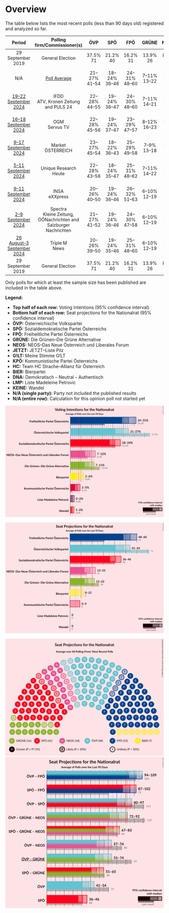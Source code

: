 # Overview

The table below lists the most recent polls (less than 90 days old) registered and analyzed so far.

| Period     | Polling firm/Commissioner(s) | ÖVP | SPÖ | FPÖ | GRÜNE | NEOS | JETZT | G!LT | KPÖ | HC | BIER | DNA | LMP | KEINE |
|:----------:|:----------------------------:|:--:|:--:|:--:|:--:|:--:|:--:|:--:|:--:|:--:|:--:|:--:|:--:|:--:|
| 29 September 2019 | General Election | 37.5% <br> 71 | 21.2% <br> 40 | 16.2% <br> 31 | 13.9% <br> 26 | 8.1% <br> 15 | 1.9% <br> 0 | 0.0% <br> 0 | 0.7% <br> 0 | 0.0% <br> 0 | 0.0% <br> 0 | 0.0% <br> 0 | 0.0% <br> 0 | 0.0% <br> 0 |
| N/A | [Poll Average](average.html) | 21–27% <br> 41–54 | 18–24% <br> 36–46 | 24–31% <br> 48–60 | 7–11% <br> 13–22 | 7–12% <br> 13–23 | N/A <br> N/A | N/A <br> N/A | 2–5% <br> 0–9 | N/A <br> N/A | 2–6% <br> 0–12 | N/A <br> N/A | 0–2% <br> 0 | 1–2% <br> 0 |
| [19–22 September 2024](2024-09-22-IFDD.html) | IFDD <br> ATV, Kronen Zeitung and PULS 24 | 22–28% <br> 44–55 | 19–24% <br> 36–47 | 24–30% <br> 48–60 | 7–11% <br> 14–21 | 7–11% <br> 14–21 | N/A <br> N/A | N/A <br> N/A | 2–4% <br> 0–9 | N/A <br> N/A | 2–4% <br> 0–9 | N/A <br> N/A | N/A <br> N/A | N/A <br> N/A |
| [16–18 September 2024](2024-09-18-OGM.html) | OGM <br> Servus TV | 22–28% <br> 45–56 | 19–24% <br> 37–47 | 23–29% <br> 47–57 | 8–12% <br> 16–23 | 7–11% <br> 14–22 | N/A <br> N/A | N/A <br> N/A | 2–4% <br> 0–8 | N/A <br> N/A | 2–4% <br> 0–8 | N/A <br> N/A | 1–2% <br> 0 | 1–2% <br> 0 |
| [9–17 September 2024](2024-09-17-Market.html) | Market <br> ÖSTERREICH | 23–27% <br> 45–54 | 18–22% <br> 36–43 | 25–29% <br> 49–58 | 7–9% <br> 13–18 | 10–12% <br> 18–24 | N/A <br> N/A | N/A <br> N/A | 3–5% <br> 0–9 | N/A <br> N/A | 2–4% <br> 0 | N/A <br> N/A | 0–1% <br> 0 | 1–2% <br> 0 |
| [5–11 September 2024](2024-09-11-UniqueResearch.html) | Unique Research <br> Heute | 22–28% <br> 43–56 | 18–24% <br> 35–47 | 25–31% <br> 48–62 | 7–11% <br> 14–22 | 6–10% <br> 12–19 | N/A <br> N/A | N/A <br> N/A | 2–4% <br> 0–8 | N/A <br> N/A | 3–6% <br> 0–10 | N/A <br> N/A | 1–2% <br> 0 | N/A <br> N/A |
| [9–11 September 2024](2024-09-11-INSA.html) | INSA <br> eXXpress | 20–26% <br> 40–50 | 19–24% <br> 36–46 | 26–32% <br> 51–63 | 6–10% <br> 12–19 | 6–10% <br> 12–19 | N/A <br> N/A | N/A <br> N/A | 2–4% <br> 0–8 | N/A <br> N/A | 4–7% <br> 0–12 | N/A <br> N/A | N/A <br> N/A | N/A <br> N/A |
| [2–9 September 2024](2024-09-09-Spectra.html) | Spectra <br> Kleine Zeitung, OÖNachrichten and Salzburger Nachrichten | 21–27% <br> 41–52 | 19–24% <br> 36–46 | 24–30% <br> 47–58 | 6–10% <br> 12–19 | 8–12% <br> 16–23 | N/A <br> N/A | N/A <br> N/A | 2–4% <br> 0–8 | N/A <br> N/A | 4–7% <br> 0–12 | N/A <br> N/A | N/A <br> N/A | N/A <br> N/A |
| [26 August–3 September 2024](2024-09-03-TripleM.html) | Triple M <br> News | 20–26% <br> 39–50 | 19–24% <br> 35–46 | 25–31% <br> 48–60 | 6–10% <br> 12–19 | 8–11% <br> 15–22 | N/A <br> N/A | N/A <br> N/A | 3–5% <br> 0–9 | N/A <br> N/A | 4–7% <br> 0–12 | N/A <br> N/A | N/A <br> N/A | N/A <br> N/A |
| 29 September 2019 | General Election | 37.5% <br> 71 | 21.2% <br> 40 | 16.2% <br> 31 | 13.9% <br> 26 | 8.1% <br> 15 | 1.9% <br> 0 | 0.0% <br> 0 | 0.7% <br> 0 | 0.0% <br> 0 | 0.0% <br> 0 | 0.0% <br> 0 | 0.0% <br> 0 | 0.0% <br> 0 |

Only polls for which at least the sample size has been published are included in the table above.

**Legend:**
+ **Top half of each row:** Voting intentions (95% confidence interval)
+ **Bottom half of each row:** Seat projections for the Nationalrat (95% confidence interval)
+ **ÖVP:** Österreichische Volkspartei
+ **SPÖ:** Sozialdemokratische Partei Österreichs
+ **FPÖ:** Freiheitliche Partei Österreichs
+ **GRÜNE:** Die Grünen–Die Grüne Alternative
+ **NEOS:** NEOS–Das Neue Österreich und Liberales Forum
+ **JETZT:** JETZT–Liste Pilz
+ **G!LT:** Meine Stimme G!LT
+ **KPÖ:** Kommunistische Partei Österreichs
+ **HC:** Team HC Strache–Allianz für Österreich
+ **BIER:** Bierpartei
+ **DNA:** Demokratisch – Neutral – Authentisch
+ **LMP:** Liste Madeleine Petrovic
+ **KEINE:** Wandel
+ **N/A (single party):** Party not included the published results
+ **N/A (entire row):** Calculation for this opinion poll not started yet


![Graph with voting intentions not yet produced](average.png "Voting Intentions")

![Graph with seats not yet produced](average-seats.png "Seats")

![Graph with seating plan not yet produced](average-seating-plan.png "Seating Plan")
![Graph with coalitions seats not yet produced](average-coalitions-seats.png "Coalitions Seats")
